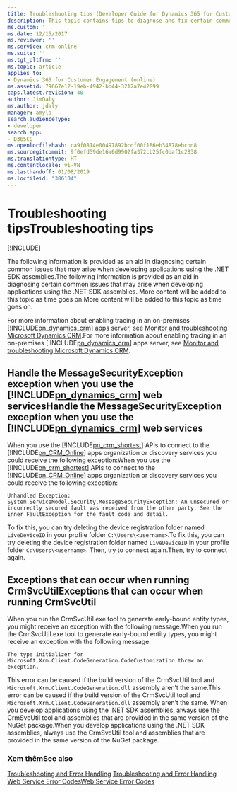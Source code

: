 ```yaml
---
title: Troubleshooting tips (Developer Guide for Dynamics 365 for Customer Engagement)| MicrosoftDocs
description: This topic contains tips to diagnose and fix certain common issues that may arise when developing Dynamics 365 for Customer Engagement apps SDK–based applications
ms.custom: ''
ms.date: 12/15/2017
ms.reviewer: ''
ms.service: crm-online
ms.suite: ''
ms.tgt_pltfrm: ''
ms.topic: article
applies_to:
- Dynamics 365 for Customer Engagement (online)
ms.assetid: 79667e12-19eb-4942-bb44-3212a7e42899
caps.latest.revision: 40
author: JimDaly
ms.author: jdaly
manager: amyla
search.audienceType:
- developer
search.app:
- D365CE
ms.openlocfilehash: ca9f0814e00497892bcdf00f186eb34878ebcbd8
ms.sourcegitcommit: 9f0efd59de16a6d9902fa372cb25fc0baf1c2838
ms.translationtype: HT
ms.contentlocale: vi-VN
ms.lasthandoff: 01/08/2019
ms.locfileid: "386104"
---
```

# <a name="troubleshooting-tips"></a><span data-ttu-id="867a9-103">Troubleshooting tips</span><span class="sxs-lookup"><span data-stu-id="867a9-103">Troubleshooting tips</span></span>

[!INCLUDE[](../../includes/cc_applies_to_update_9_0_0.md)]

<span data-ttu-id="867a9-104">The following information is provided as an aid in diagnosing certain common issues that may arise when developing applications using the .NET SDK assemblies.</span><span class="sxs-lookup"><span data-stu-id="867a9-104">The following information is provided as an aid in diagnosing certain common issues that may arise when developing applications using the .NET SDK assemblies.</span></span> <span data-ttu-id="867a9-105">More content will be added to this topic as time goes on.</span><span class="sxs-lookup"><span data-stu-id="867a9-105">More content will be added to this topic as time goes on.</span></span>  
  
 <span data-ttu-id="867a9-106">For more information about enabling tracing in an on-premises [!INCLUDE[pn_dynamics_crm](../../includes/pn-dynamics-crm.md)] apps server, see [Monitor and troubleshooting Microsoft Dynamics CRM](https://technet.microsoft.com/library/hh699694.aspx).</span><span class="sxs-lookup"><span data-stu-id="867a9-106">For more information about enabling tracing in an on-premises [!INCLUDE[pn_dynamics_crm](../../includes/pn-dynamics-crm.md)] apps server, see [Monitor and troubleshooting Microsoft Dynamics CRM](https://technet.microsoft.com/library/hh699694.aspx).</span></span>  
  
## <a name="handle-the-messagesecurityexception-exception-when-you-use-the-includepndynamicscrmincludespn-dynamics-crmmd-web-services"></a><span data-ttu-id="867a9-107">Handle the MessageSecurityException exception when you use the [!INCLUDE[pn_dynamics_crm](../../includes/pn-dynamics-crm.md)] web services</span><span class="sxs-lookup"><span data-stu-id="867a9-107">Handle the MessageSecurityException exception when you use the [!INCLUDE[pn_dynamics_crm](../../includes/pn-dynamics-crm.md)] web services</span></span>
  
 <span data-ttu-id="867a9-108">When you use the [!INCLUDE[pn_crm_shortest](../../includes/pn-crm-shortest.md)] APIs to connect to the [!INCLUDE[pn_CRM_Online](../../includes/pn-crm-online.md)] apps organization or discovery services you could receive the following exception:</span><span class="sxs-lookup"><span data-stu-id="867a9-108">When you use the [!INCLUDE[pn_crm_shortest](../../includes/pn-crm-shortest.md)] APIs to connect to the [!INCLUDE[pn_CRM_Online](../../includes/pn-crm-online.md)] apps organization or discovery services you could receive the following exception:</span></span>  
  
```ms-dos  
Unhandled Exception: System.ServiceModel.Security.MessageSecurityException: An unsecured or incorrectly secured fault was received from the other party. See the inner FaultException for the fault code and detail.  
```  
  
 <span data-ttu-id="867a9-109">To fix this, you can try deleting the device registration folder named `LiveDeviceID` in your profile folder `C:\Users\<username>`.</span><span class="sxs-lookup"><span data-stu-id="867a9-109">To fix this, you can try deleting the device registration folder named `LiveDeviceID` in your profile folder `C:\Users\<username>`.</span></span> <span data-ttu-id="867a9-110">Then, try to connect again.</span><span class="sxs-lookup"><span data-stu-id="867a9-110">Then, try to connect again.</span></span>  
  
## <a name="exceptions-that-can-occur-when-running-crmsvcutil"></a><span data-ttu-id="867a9-111">Exceptions that can occur when running CrmSvcUtil</span><span class="sxs-lookup"><span data-stu-id="867a9-111">Exceptions that can occur when running CrmSvcUtil</span></span>  

 <span data-ttu-id="867a9-112">When you run the CrmSvcUtil.exe tool to generate early-bound entity types, you might receive an exception with the following message.</span><span class="sxs-lookup"><span data-stu-id="867a9-112">When you run the CrmSvcUtil.exe tool to generate early-bound entity types, you might receive an exception with the following message.</span></span>  
  
```ms-dos  
The type initializer for Microsoft.Xrm.Client.CodeGeneration.CodeCustomization threw an exception.  
```  
  
 <span data-ttu-id="867a9-113">This error can be caused if the build version of the CrmSvcUtil tool and `Microsoft.Xrm.Client.CodeGeneration.dll` assembly aren’t the same.</span><span class="sxs-lookup"><span data-stu-id="867a9-113">This error can be caused if the build version of the CrmSvcUtil tool and `Microsoft.Xrm.Client.CodeGeneration.dll` assembly aren’t the same.</span></span> <span data-ttu-id="867a9-114">When you develop applications using the .NET SDK assemblies, always use the CrmSvcUtil tool and assemblies that are provided in the same version of the NuGet package.</span><span class="sxs-lookup"><span data-stu-id="867a9-114">When you develop applications using the .NET SDK assemblies, always use the CrmSvcUtil tool and assemblies that are provided in the same version of the NuGet package.</span></span>  
  
### <a name="see-also"></a><span data-ttu-id="867a9-115">Xem thêm</span><span class="sxs-lookup"><span data-stu-id="867a9-115">See also</span></span>  
 <span data-ttu-id="867a9-116">[Troubleshooting and Error Handling](troubleshooting-error-handling.md) </span><span class="sxs-lookup"><span data-stu-id="867a9-116">[Troubleshooting and Error Handling](troubleshooting-error-handling.md) </span></span>  
 [<span data-ttu-id="867a9-117">Web Service Error Codes</span><span class="sxs-lookup"><span data-stu-id="867a9-117">Web Service Error Codes</span></span>](web-service-error-codes.md)
